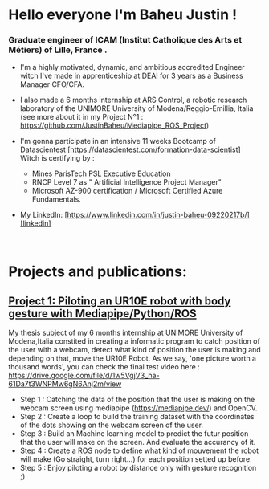 # Hello everyone I'm Baheu Justin !

### Graduate engineer of ICAM (Institut Catholique des Arts et Métiers) of Lille, France . 

- I'm a highly motivated, dynamic, and ambitious accredited Engineer witch I've made in apprenticeship at DEAI for 3 years as a Business Manager CFO/CFA.
- I also made a 6 months internship at ARS Control, a robotic research laboratory of the UNIMORE University of Modena/Reggio-Emillia, Italia (see more about it in my Project N°1 : https://github.com/JustinBaheu/Mediapipe_ROS_Project)
- I'm gonna participate in an intensive 11 weeks Bootcamp of Datascientest [https://datascientest.com/formation-data-scientist] 
    Witch is certifying by :  
    * Mines ParisTech PSL Executive Education 
    * RNCP Level 7 as " Artificial Intelligence Project Manager"
    * Microsoft AZ-900 certification / Microsoft Certified Azure Fundamentals.
    
- My LinkedIn: [https://www.linkedin.com/in/justin-baheu-09220217b/][linkedin]

<br />

# Projects and publications:
## [Project 1: Piloting an UR10E robot with body gesture with Mediapipe/Python/ROS](https://github.com/JustinBaheu/Mediapipe_ROS_Project)
My thesis subject of my 6 months internship at UNIMORE University of Modena,Italia constited in creating a informatic program to catch position of the user with a webcam, detect what kind of position the user is making and depending on that, move the UR10E Robot. As we say, 'one picture worth a thousand words', you can check the final test video here : https://drive.google.com/file/d/1w5VgjV3_ha-61Da7t3WNPMw6gN6Anj2m/view

- Step 1 : Catching the data of the position that the user is making on the webcam screen using mediapipe (https://mediapipe.dev/) and OpenCV.
- Step 2 : Create a loop to build the training dataset with the coordinates of the dots showing on the webcam screen of the user.
- Step 3 : Build an Machine learning model to predict the futur position that the user will make on the screen. And evaluate the accurancy of it.
- Step 4 : Create a ROS node to define what kind of mouvement the robot  will make (Go straight, turn right...) for each position setted up before.
- Step 5 : Enjoy piloting a robot by distance only with gesture recognition ;)
